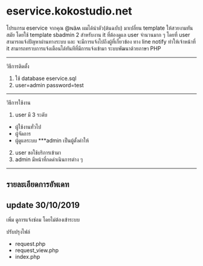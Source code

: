 # eservice.kokostudio.net
โปรแกรม eservice จากคุณ @ɴäʍ ผมได้นำตัว(ต้นฉบับ) มาเปลี่ยน template ให้สวยงามทันสมัย โดยใช้ template sbadmin 2
สำหรับงาน it ที่ต้องดูแล user จำนวนมาก ๆ โดยที่ user สามารถแจ้งปัญหาผ่านทางระบบ 
และ จะมีการแจ้งไปถึงผู้ที่เกี่ยวข้อง ทาง line notify ทำให้เจ้าหน้าที่ it สามารถทราบการแจ้งเตือนได้ทันทีที่มีการแจ้งเข้ามา 
ระบบพัฒนาด้วยภาษา PHP 

-----
วิธีการติดตั้ง
1. ใช้ database eservice.sql
2. user=admin password=test
-----
วิธีการใช้งาน
1. user มี 3 ระดับ
- ผู้ใช้งานทั่วไป
- ผู้จัดการ
- ผู้ดูแลระบบ ***admin เป็นผู้ตั้งค่าให้
2. user ขอใช้บริการเข้ามา
3. admin มีหน้าที่กดดำเนินการต่าง ๆ 
-----
รายละเอียดการอัพเดท
-----
update 30/10/2019
-----
เพิ่ม ดูการแจ้งซ่อม โดยไม่ต้องเข้าระบบ

ปรับปรุงไฟล์
- request.php
- request_view.php
- index.php   


